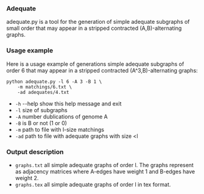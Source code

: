 ### Adequate
adequate.py is a tool for the generation of simple adequate subgraphs of small order that may appear in a stripped
contracted (A,B)-alternating graphs.
### Usage example

Here is a usage example of generations simple adequate subgraphs of order 6 that may appear in a stripped
contracted (A^3,B)-alternating graphs:

~~~
python adequate.py -l 6 -A 3 -B 1 \
	-m matchings/6.txt \
	-ad adequates/4.txt
~~~
* `-h` --help show this help message and exit
* `-l`        size of subgraphs
* `-A`        number dublications of genome A
* `-B`        is B or not (1 or 0)
* `-m`        path to file with l-size matchings 
* `-ad`       path to file with adequate graphs with size <l

### Output description
* `graphs.txt` all simple adequate graphs of order l. The graphs represent as adjacency matrices where A-edges have weight 1 and B-edges have weight 2.
* `graphs.tex` all simple adequate graphs of order l in tex format. 
